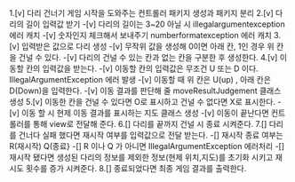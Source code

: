 1.[v] 다리 건너기 게임 시작을 도와주는 컨트롤러 패키지 생성과 패키지 분리
2.[v] 다리의 길이 입력값 받기
-[v] 다리의 길이는 3~20 아닐 시 illegalargumentexception 에러 캐치
-[v] 숫자인지 체크해서 보내주기 numberformatexception 에러 캐치
3.[v] 입력받은 값으로 다리 생성
-[v] 무작위 값을 생성해 0이면 아래 칸, 1인 경우 위 칸을 건널 수 있다.
-[v] 다리의 건널 수 있는 칸과 없는 칸을 구분한 후 생성한다.
4.[v] 이동할 칸의 입력값을 받는다.
-[v] 이동할 칸의 입력값은 무조건 U 또는 D 이다. IllegalArgumentException 에러 발생
-[v] 이동할 때 위 칸은 U(up) , 아래 칸은 D(Down)을 입력한다.
-[v] 이동 결과를 판단해 줄 moveResultJudgement 클래스 생성
5.[v] 이동한 칸을 건널 수 있다면 O로 표시하고 건널 수 없다면 X로 표시한다.
-[v] 이동 할 시 현제 이동 결과를 표시하는 지도 클래스 생성
-[v] 이동이 끝난다면 컨트롤러를 통해 view로 전달해 준다.
6.[] 다리를 끝까지 건널 시 종료 시켜준다.
7.[] 다리를 건너다 실패 했다면 재시작 여부를 입력값으로 전달 받는다.
-[] 재시작 종료 여부는 R(재시작) Q(종료}
-[] R 이나 Q 가 아니면 IllegalArgumentException 에러처리
-[] 재시작 됐다면 생성된 다리의 정보를 제외한 정보(현제 위치,지도)를 초기화 시키고 재시도 횟수를 증가 시켜준다.
8.[] 종료되었다면 최종 게임 결과를 출력한다.



